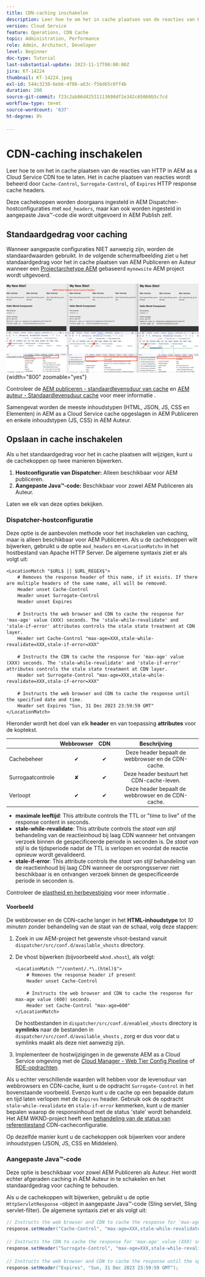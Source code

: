 ```yaml
---
title: CDN-caching inschakelen
description: Leer hoe te om het in cache plaatsen van de reacties van HTTP in AEM as a Cloud Service CDN toe te laten.
version: Cloud Service
feature: Operations, CDN Cache
topic: Administration, Performance
role: Admin, Architect, Developer
level: Beginner
doc-type: Tutorial
last-substantial-update: 2023-11-17T00:00:00Z
jira: KT-14224
thumbnail: KT-14224.jpeg
exl-id: 544c3230-6eb6-4f06-a63c-f56d65c0ff4b
duration: 200
source-git-commit: f23c2ab86d42531113690df2e342c65060b5c7cd
workflow-type: tm+mt
source-wordcount: '637'
ht-degree: 0%

---
```


# CDN-caching inschakelen

Leer hoe te om het in cache plaatsen van de reacties van HTTP in AEM as a Cloud Service CDN toe te laten. Het in cache plaatsen van reacties wordt beheerd door `Cache-Control`, `Surrogate-Control`, of `Expires` HTTP response cache headers.

Deze cachekoppen worden doorgaans ingesteld in AEM Dispatcher-hostconfiguraties met `mod_headers`, maar kan ook worden ingesteld in aangepaste Java™-code die wordt uitgevoerd in AEM Publish zelf.

## Standaardgedrag voor caching

Wanneer aangepaste configuraties NIET aanwezig zijn, worden de standaardwaarden gebruikt. In de volgende schermafbeelding ziet u het standaardgedrag voor het in cache plaatsen van AEM Publiceren en Auteur wanneer een [Projectarchetype AEM](https://github.com/adobe/aem-project-archetype) gebaseerd `mynewsite` AEM project wordt uitgevoerd.

![Standaardgedrag voor caching](../assets/how-to/aem-publish-default-cache-headers.png){width="800" zoomable="yes"}

Controleer de [AEM publiceren - standaardlevensduur van cache](https://experienceleague.adobe.com/docs/experience-manager-learn/cloud-service/caching/publish.html#cdn-cache-life) en [AEM auteur - Standaardlevensduur cache](https://experienceleague.adobe.com/docs/experience-manager-learn/cloud-service/caching/author.html?#default-cache-life) voor meer informatie .

Samengevat worden de meeste inhoudstypen (HTML, JSON, JS, CSS en Elementen) in AEM as a Cloud Service cache opgeslagen in AEM Publiceren en enkele inhoudstypen (JS, CSS) in AEM Auteur.

## Opslaan in cache inschakelen

Als u het standaardgedrag voor het in cache plaatsen wilt wijzigen, kunt u de cachekoppen op twee manieren bijwerken.

1. **Hostconfiguratie van Dispatcher:** Alleen beschikbaar voor AEM publiceren.
1. **Aangepaste Java™-code:** Beschikbaar voor zowel AEM Publiceren als Auteur.

Laten we elk van deze opties bekijken.

### Dispatcher-hostconfiguratie

Deze optie is de aanbevolen methode voor het inschakelen van caching, maar is alleen beschikbaar voor AEM Publiceren. Als u de cachekoppen wilt bijwerken, gebruikt u de optie `mod_headers` en `<LocationMatch>` in het hostbestand van Apache HTTP Server. De algemene syntaxis ziet er als volgt uit:

```
<LocationMatch "$URL$ || $URL_REGEX$">
    # Removes the response header of this name, if it exists. If there are multiple headers of the same name, all will be removed.
    Header unset Cache-Control
    Header unset Surrogate-Control
    Header unset Expires

    # Instructs the web browser and CDN to cache the response for 'max-age' value (XXX) seconds. The 'stale-while-revalidate' and 'stale-if-error' attributes controls the stale state treatment at CDN layer.
    Header set Cache-Control "max-age=XXX,stale-while-revalidate=XXX,stale-if-error=XXX"
    
    # Instructs the CDN to cache the response for 'max-age' value (XXX) seconds. The 'stale-while-revalidate' and 'stale-if-error' attributes controls the stale state treatment at CDN layer.
    Header set Surrogate-Control "max-age=XXX,stale-while-revalidate=XXX,stale-if-error=XXX"
    
    # Instructs the web browser and CDN to cache the response until the specified date and time.
    Header set Expires "Sun, 31 Dec 2023 23:59:59 GMT"
</LocationMatch>
```

Hieronder wordt het doel van elk **header** en van toepassing **attributes** voor de koptekst.

|                     | Webbrowser | CDN | Beschrijving |
|---------------------|:-----------:|:---------:|:-----------:|
| Cachebeheer | ✔ | ✔ | Deze header bepaalt de webbrowser en de CDN-cache. |
| Surrogaatcontrole | ✘ | ✔ | Deze header bestuurt het CDN-cache-leven. |
| Verloopt | ✔ | ✔ | Deze header bepaalt de webbrowser en de CDN-cache. |


- **maximale leeftijd**: This attribute controls the TTL or &quot;time to live&quot; of the response content in seconds.
- **stale-while-revalidate**: This attribute controls the _staat van stijl_ behandeling van de reactieinhoud bij laag CDN wanneer het ontvangen verzoek binnen de gespecificeerde periode in seconden is. De _staat van stijl_ is de tijdsperiode nadat de TTL is verlopen en voordat de reactie opnieuw wordt gevalideerd.
- **stale-if-error**: This attribute controls the _staat van stijl_ behandeling van de reactieinhoud bij laag CDN wanneer de oorsprongsserver niet beschikbaar is en ontvangen verzoek binnen de gespecificeerde periode in seconden is.

Controleer de [elastheid en herbevestiging](https://developer.fastly.com/learning/concepts/edge-state/cache/stale/) voor meer informatie .

#### Voorbeeld

De webbrowser en de CDN-cache langer in het **HTML-inhoudstype** tot _10 minuten_ zonder behandeling van de staat van de schaal, volg deze stappen:

1. Zoek in uw AEM-project het gewenste vhsot-bestand vanuit `dispatcher/src/conf.d/available_vhosts` directory.
1. De vhost bijwerken (bijvoorbeeld `wknd.vhost`), als volgt:

   ```
   <LocationMatch "^/content/.*\.(html)$">
       # Removes the response header if present
       Header unset Cache-Control
   
       # Instructs the web browser and CDN to cache the response for max-age value (600) seconds.
       Header set Cache-Control "max-age=600"
   </LocationMatch>
   ```

   De hostbestanden in `dispatcher/src/conf.d/enabled_vhosts` directory is **symlinks** naar de bestanden in `dispatcher/src/conf.d/available_vhosts` , zorg er dus voor dat u symlinks maakt als deze niet aanwezig zijn.
1. Implementeer de hostwijzigingen in de gewenste AEM as a Cloud Service omgeving met de [Cloud Manager - Web Tier Config Pipeline](https://experienceleague.adobe.com/docs/experience-manager-cloud-service/content/implementing/using-cloud-manager/cicd-pipelines/introduction-ci-cd-pipelines.html?#web-tier-config-pipelines) of [RDE-opdrachten](https://experienceleague.adobe.com/docs/experience-manager-learn/cloud-service/developing/rde/how-to-use.html?lang=en#deploy-apache-or-dispatcher-configuration).

Als u echter verschillende waarden wilt hebben voor de levensduur van webbrowsers en CDN-cache, kunt u de opdracht `Surrogate-Control` in het bovenstaande voorbeeld. Evenzo kunt u de cache op een bepaalde datum en tijd laten verlopen met de `Expires` header. Gebruik ook de opdracht `stale-while-revalidate` en `stale-if-error` kenmerken, kunt u de manier bepalen waarop de responsinhoud met de status &#39;stale&#39; wordt behandeld. Het AEM WKND-project heeft een [behandeling van de status van referentiestand](https://github.com/adobe/aem-guides-wknd/blob/main/dispatcher/src/conf.d/available_vhosts/wknd.vhost#L150-L155) CDN-cacheconfiguratie.

Op dezelfde manier kunt u de cachekoppen ook bijwerken voor andere inhoudstypen (JSON, JS, CSS en Middelen).

### Aangepaste Java™-code

Deze optie is beschikbaar voor zowel AEM Publiceren als Auteur. Het wordt echter afgeraden caching in AEM Auteur in te schakelen en het standaardgedrag voor caching te behouden.

Als u de cachekoppen wilt bijwerken, gebruikt u de optie `HttpServletResponse` -object in aangepaste Java™-code (Sling servlet, Sling servlet-filter). De algemene syntaxis ziet er als volgt uit:

```java
// Instructs the web browser and CDN to cache the response for 'max-age' value (XXX) seconds. The 'stale-while-revalidate' and 'stale-if-error' attributes controls the stale state treatment at CDN layer.
response.setHeader("Cache-Control", "max-age=XXX,stale-while-revalidate=XXX,stale-if-error=XXX");

// Instructs the CDN to cache the response for 'max-age' value (XXX) seconds. The 'stale-while-revalidate' and 'stale-if-error' attributes controls the stale state treatment at CDN layer.
response.setHeader("Surrogate-Control", "max-age=XXX,stale-while-revalidate=XXX,stale-if-error=XXX");

// Instructs the web browser and CDN to cache the response until the specified date and time.
response.setHeader("Expires", "Sun, 31 Dec 2023 23:59:59 GMT");
```
